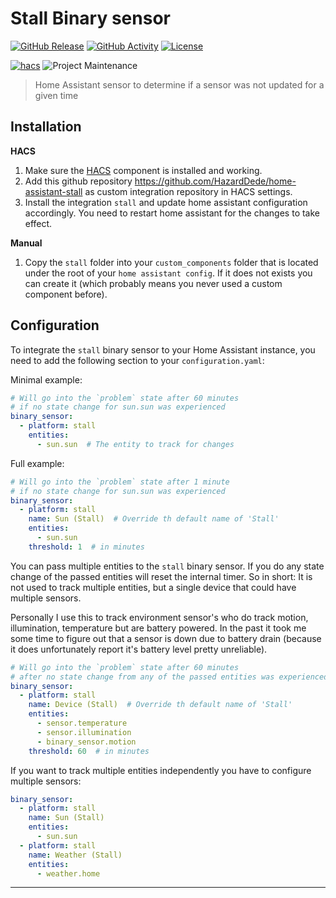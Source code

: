 # Stall Binary sensor

[![GitHub Release][releases-shield]][releases]
[![GitHub Activity][commits-shield]][commits]
[![License][license-shield]](LICENSE)

[![hacs][hacsbadge]](hacs)
![Project Maintenance][maintenance-shield]


> Home Assistant sensor to determine if a sensor was not updated for a given time

## Installation

**HACS**

1. Make sure the [HACS](https://github.com/custom-components/hacs) component is installed and working.
2. Add this github repository https://github.com/HazardDede/home-assistant-stall as custom integration repository in HACS settings.
3. Install the integration `stall` and update home assistant configuration accordingly. You need to restart home assistant for the changes to take effect.

**Manual**

1. Copy the `stall` folder into your `custom_components` folder that is located under the root of your `home assistant config`. 
If it does not exists you can create it (which probably means you never used a custom component before).


## Configuration

To integrate the `stall` binary sensor to your Home Assistant instance, you need to add the following section to your `configuration.yaml`:

Minimal example:

```yaml
# Will go into the `problem` state after 60 minutes 
# if no state change for sun.sun was experienced
binary_sensor:
  - platform: stall
    entities:
      - sun.sun  # The entity to track for changes
```

Full example:

```yaml
# Will go into the `problem` state after 1 minute 
# if no state change for sun.sun was experienced
binary_sensor:
  - platform: stall
    name: Sun (Stall)  # Override th default name of 'Stall'
    entities:
      - sun.sun
    threshold: 1  # in minutes
```

You can pass multiple entities to the `stall` binary sensor. If you do any state change
of the passed entities will reset the internal timer. So in short: It is not used to
track multiple entities, but a single device that could have multiple sensors.

Personally I use this to track environment sensor's who do track motion, illumination, temperature
but are battery powered. In the past it took me some time to figure out that a sensor is down due to battery drain
(because it does unfortunately report it's battery level pretty unreliable).


```yaml
# Will go into the `problem` state after 60 minutes
# after no state change from any of the passed entities was experienced.
binary_sensor:
  - platform: stall
    name: Device (Stall)  # Override th default name of 'Stall'
    entities:
      - sensor.temperature
      - sensor.illumination
      - binary_sensor.motion
    threshold: 60  # in minutes
```

If you want to track multiple entities independently you have to configure multiple sensors:

```yaml
binary_sensor:
  - platform: stall
    name: Sun (Stall)
    entities:
      - sun.sun
  - platform: stall
    name: Weather (Stall)
    entities:
      - weather.home
```


<!---->

***

[commits-shield]: https://img.shields.io/github/commit-activity/y/HazardDede/home-assistant-stall.svg?style=for-the-badge
[commits]: https://github.com/HazardDede/home-assistant-stall/commits/master
[hacs]: https://github.com/custom-components/hacs
[hacsbadge]: https://img.shields.io/badge/HACS-Custom-orange.svg?style=for-the-badge
[license-shield]: https://img.shields.io/github/license/HazardDede/home-assistant-stall.svg?style=for-the-badge
[maintenance-shield]: https://img.shields.io/badge/maintainer-Dennis%20Muth%20%40HazardDede-blue.svg?style=for-the-badge
[releases-shield]: https://img.shields.io/github/release/HazardDede/home-assistant-stall.svg?style=for-the-badge
[releases]: https://github.com/HazardDede/home-assistant-stall/releases